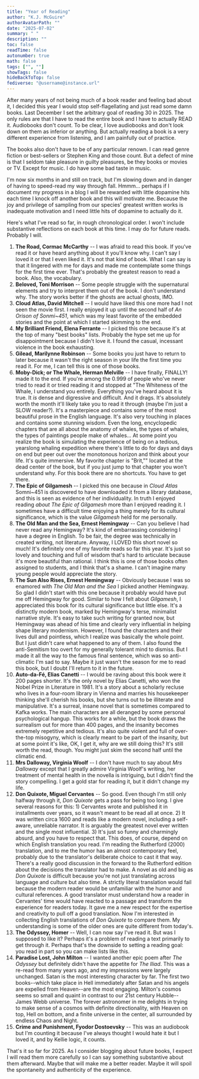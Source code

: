 ```yaml
---
title: "Year of Reading"
author: "K.J. McGuire"
authorAvatarPath: ""
date: "2025-07-02"
summary: " "
description: ""
toc: false
readTime: false
autonumber: true
math: false
tags: ["", ""]
showTags: false
hideBackToTop: false
fediverse: "@username@instance.url"
---
```

After many years of not being much of a book reader and feeling bad about it, I decided this year I would stop self-flagellating and just read some damn books. Last December I set the arbitrary goal of reading 30 in 2025. The only rules are that I have to read the entire book and I have to actually READ it. Audiobooks don't count. To be clear, I love audiobooks and don't look down on them as inferior or anything. But actually reading a book is a very different experience from listening, and I am painfully out of practice.

The books also don't have to be of any particular renown. I can read genre fiction or best-sellers or Stephen King and those count. But a defect of mine is that I seldom take pleasure in guilty pleasures, be they books or movies or TV. Except for music. I do have some bad taste in music.    

I'm now six months in and still on track, but I'm slowing down and in danger of having to speed-read my way through fall. Hmmm... perhaps if I document my progress in a blog I will be rewarded with little dopamine hits each time I knock off another book and this will motivate me. Because the joy and privilege of sampling from our species' greatest written works is inadequate motivation and I need little hits of dopamine to actually do it.

Here's what I've read so far, in rough chronological order. I won't include substantive reflections on each book at this time. I may do for future reads. Probably I will.

1. **The Road, Cormac McCarthy**  --  I was afraid to read this book. If you've read it or have heard anything about it you'll know why. I can't say I loved it or that I even liked it. It's not that kind of book. What I can say is that it lingered with me for days and made me contemplate some things for the first time ever. That's probably the greatest reason to read a book. Also, the vocabulary.
2. **Beloved, Toni Morrison** -- Some people struggle with the supernatural elements and try to interpret them out of the book. I don't understand why. The story works better if the ghosts are actual ghosts, IMO.    
3. **Cloud Atlas, David Mitchell** -- I would have liked this one more had I not seen the movie first. I really enjoyed it up until the second half of *An Orison of Sonmi~451*, which was my least favorite of the embedded stories and the point at which I started skimming to the end.
4. **My Brilliant Friend, Elena Ferrante** -- I picked this one because it's at the top of many "best books" lists. Probably the hype set me up for disappointment because I didn't love it. I found the casual, incessant violence in the book exhausting.
5. **Gilead, Marilynne Robinson** -- Some books you just have to return to later because it wasn't the right season in your life the first time you read it. For me, I can tell this is one of those books.
6. **Moby-Dick; or The Whale, Herman Melville** -- I have finally, FINALLY! made it to the end. If you're among the 0.999 of people who've never tried to read it or tried reading it and stopped at "The Whiteness of the Whale, I understand you entirely. Everything you've heard about it is true. It *is* dense and digressive and difficult. And it drags. It's absolutely worth the month it'll likely take you to read it through (maybe I'm just a SLOW reader?). It's a masterpiece and contains some of the most beautiful prose in the English language. It's also very touching in places and contains some stunning wisdom. Even the long, encyclopedic chapters that are all about the anatomy of whales, the types of whales, the types of paintings people make of whales... At some point you realize the book is simulating the experience of being on a tedious, yearslong whaling expedition where there's little to do for days and days on end but peer out over the monotonous horizon and think about your life. It's quite immersive. My favorite chapter is "Brit,"" located at the dead center of the book, but if you just jump to that chapter you won't understand why. For this book there are no shortcuts. You have to get there.       
7. **The Epic of Gilgamesh** -- I picked this one because in *Cloud Atlas* Somni~451 is discovered to have downloaded it from a library database, and this is seen as evidence of her individuality. In truth I enjoyed reading *about* *The Epic of Gilgamesh* more than I enjoyed reading it. I sometimes have a difficult time enjoying a thing merely for its cultural significance, which is the value *Gilgamesh* held for me personally.
8. **The Old Man and the Sea, Ernest Hemingway** -- Can you believe I had never read any Hemingway? It's kind of embarrassing considering I have a degree in English. To be fair, the degree was technically in created writing, not literature. Anyway, I LOVED this short novel so much! It's definitely one of my favorite reads so far this year. It's just so lovely and touching and full of wisdom that's hard to articulate because it's more beautiful than rational. I think this is one of those books often assigned to students, and I think that's a shame. I can't imagine many young people would appreciate the story.
9. **The Sun Also Rises, Ernest Hemingway** -- Obviously because I was so enamored with *The Old Man and the Sea* I picked another Hemingway. So glad I didn't start with this one because it probably would have put me off Hemingway for good. Similar to how I felt about *Gilgamesh*, I appreciated this book for its cultural significance but little else. It's a distinctly modern book, marked by Hemingway's terse, minimalist narrative style. It's easy to take such writing for granted now, but Hemingway was ahead of his time and clearly very influential in helping shape literary modernism. However, I found the characters and their lives dull and pointless, which I realize was basically the whole point. But I just didn't care what happened to any of them. I also found the anti-Semitism too overt for my generally tolerant mind to dismiss. But I made it all the way to the famous final sentence, which was so anti-climatic I'm sad to say. Maybe it just wasn't the season for me to read this book, but I doubt I'll return to it in the future.     
10. **Auto-da-Fé, Elias Canetti** -- I would be raving about this book were it 200 pages shorter. It's the only novel by Elias Canetti, who won the Nobel Prize in Literature in 1981. It's a story about a scholarly recluse who lives in a four-room library in Vienna and marries his housekeeper thinking she'll cherish his books, but she turns out to be illiterate and manipulative. It's a surreal, insane novel that is sometimes compared to Kafka works. The main characters are all deranged by some personal psychological hangup. This works for a while, but the book draws the surrealism out for more than 400 pages, and the insanity becomes extremely repetitive and tedious. It's also quite violent and full of over-the-top misogyny, which is clearly meant to be part of the insanity, but at some point it's like, OK, I get it, why are we still doing this? It's still worth the read, though. You might just skim the second half until the climatic end.
11. **Mrs Dalloway, Virginia Woolf** -- I don't have much to say about *Mrs Dalloway* except that I greatly admire Virginia Woolf's writing, her treatment of mental health in the novella is intriguing, but I didn't find the story compelling. I get a gold star for reading it, but it didn't change my life.
12. **Don Quixote, Miguel Cervantes** -- So good. Even though I'm still only halfway through it, *Don Quixote* gets a pass for being too long. I give several reasons for this: 1) Cervantes wrote and published it in installments over years, so it wasn't meant to be read all at once. 2) It was written circa 1600 and reads like a modern novel, including a self-aware, unreliable narrator. It is arguably the greatest novel ever written and the single most influential. 3) It's just so funny and charmingly absurd, and you have to respect that. This does, of course, depend on which English translation you read. I'm reading the Rutherford (2000) translation, and to me the humor has an almost contemporary feel, probably due to the translator's deliberate choice to cast it that way. There's a really good discussion in the forward to the Rutherford edition about the decisions the translator had to make. A novel as old and big as *Don Quixote* is difficult because you're not just translating across language and culture but also time. A strictly literal translation would fail because the modern reader would be unfamiliar with the humor and cultural references. A good translator must understand how a reader in Cervantes' time would have reacted to a passage and transform the experience for readers today. It gave me a new respect for the expertise and creativity to pull off a good translation. Now I'm interested in collecting English translations of *Don Quixote* to compare them. My understanding is some of the older ones are quite different from today's.
13. **The Odyssey, Homer** -- Well, I can now say I've read it. But was I supposed to like it? Perhaps it's a problem of reading a text primarily to get through it. Perhaps that's the downside to setting a reading goal: you read in part so you can make lists like this.   
14. **Paradise Lost, John Milton** -- I wanted another epic poem after *The Odyssey* but definitely didn't have the appetite for *The Iliad*. This was a re-read from many years ago, and my impressions were largely unchanged. Satan is the most interesting character by far. The first two books--which take place in Hell immediately after Satan and his angels are expelled from Heaven--are the most engaging. Milton's cosmos seems so small and quaint in contrast to our 21st century Hubble--James Webb universe. The forever astronomer in me delights in trying to make sense of a cosmos with definite directionality, with Heaven on top, Hell on bottom, and a finite universe in the center, all surrounded by endless Chaos and Night.  
15. **Crime and Punishment, Fyodor Dostoevsky** -- This was an audiobook but I'm counting it because I've always thought I would hate it but I loved it, and by Kellie logic, it counts.

That's it so far for 2025. As I consider blogging about future books, I expect I will read them more carefully so I can say something substantive about them afterward. Maybe that will make me a better reader. Maybe it will spoil the spontaneity and authenticity of the experience.  
